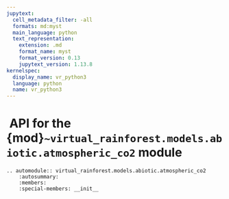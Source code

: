 ```yaml
---
jupytext:
  cell_metadata_filter: -all
  formats: md:myst
  main_language: python
  text_representation:
    extension: .md
    format_name: myst
    format_version: 0.13
    jupytext_version: 1.13.8
kernelspec:
  display_name: vr_python3
  language: python
  name: vr_python3
---
```


#  API for the {mod}`~virtual_rainforest.models.abiotic.atmospheric_co2` module

```{eval-rst}
.. automodule:: virtual_rainforest.models.abiotic.atmospheric_co2
    :autosummary:
    :members:
    :special-members: __init__
```
